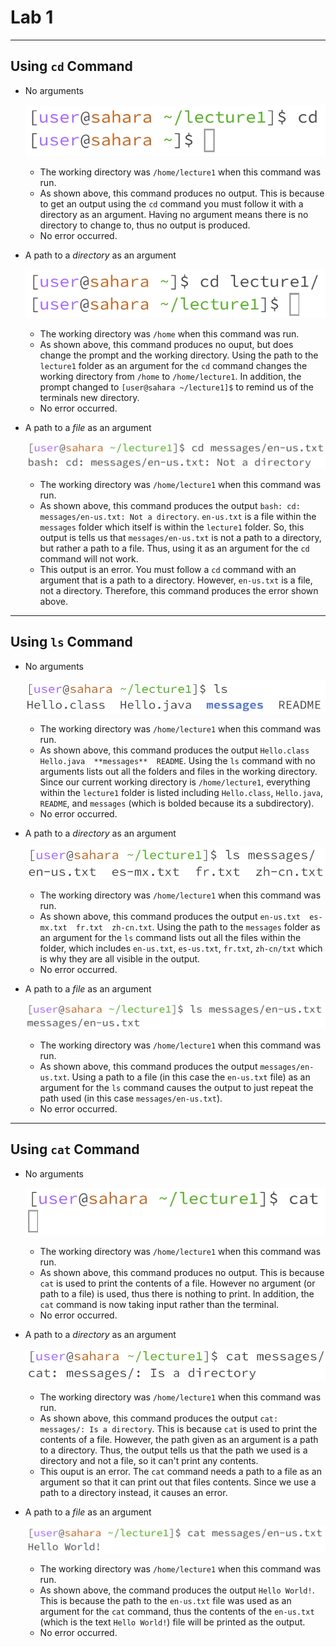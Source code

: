 # Lab 1

---
## Using `cd` Command

- No arguments
 
  ![Image](cd_None.png)
  - The working directory was `/home/lecture1` when this command was run.
  - As shown above, this command produces no output. This is because to get an output using the `cd` command you must follow it with a directory as an argument. Having no argument means there is no directory to change to, thus no output is produced.
  - No error occurred.

- A path to a *directory* as an argument

  ![Image](cd_Directory.png)
  - The working directory was `/home` when this command was run.
  - As shown above, this command produces no ouput, but does change the prompt and the working directory. Using the path to the `lecture1` folder as an argument for the `cd` command changes the working directory from `/home` to `/home/lecture1`. In addition, the prompt changed to `[user@sahara ~/lecture1]$` to remind us of the terminals new directory.
  - No error occurred.

- A path to a *file* as an argument
  
  ![Image](cd_File.png)
  - The working directory was `/home/lecture1` when this command was run.
  - As shown above, this command produces the output `bash: cd: messages/en-us.txt: Not a directory`. `en-us.txt` is a file within the `messages` folder which itself is within the `lecture1` folder. So, this output is tells us that `messages/en-us.txt` is not a path to a directory, but rather a path to a file. Thus, using it as an argument for the `cd` command will not work.
  - This output is an error. You must follow a `cd` command with an argument that is a path to a directory. However, `en-us.txt` is a file, not a directory. Therefore, this command produces the error shown above.

---
## Using `ls` Command

- No arguments
  
  ![Image](ls_None.png)
  - The working directory was `/home/lecture1` when this command was run.
  - As shown above, this command produces the output `Hello.class  Hello.java  **messages**  README`. Using the `ls` command with no arguments lists out all the folders and files in the working directory. Since our current working directory is `/home/lecture1`, everything within the `lecture1` folder is listed including `Hello.class`, `Hello.java`, `README`, and `messages` (which is bolded because its a subdirectory).
  - No error occurred.
  
- A path to a *directory* as an argument
  
  ![Image](ls_Directory.png)
  - The working directory was `/home/lecture1` when this command was run.
  - As shown above, this command produces the output `en-us.txt  es-mx.txt  fr.txt  zh-cn.txt`. Using the path to the `messages` folder as an argument for the `ls` command lists out all the files within the folder, which includes `en-us.txt`, `es-us.txt`, `fr.txt`, `zh-cn/txt` which is why they are all visible in the output.
  - No error occurred.
  
- A path to a *file* as an argument
  
  ![Image](ls_File.png)
  - The working directory was `/home/lecture1` when this command was run.
  - As shown above, this command produces the output `messages/en-us.txt`. Using a path to a file (in this case the `en-us.txt` file) as an argument for the `ls` command causes the output to just repeat the path used (in this case `messages/en-us.txt`).
  - No error occurred.
    
---
## Using `cat` Command

- No arguments
  
  ![Image](cat_None.png)
  - The working directory was `/home/lecture1` when this command was run.
  - As shown above, this command produces no output. This is because `cat` is used to print the contents of a file. However no argument (or path to a file) is used, thus there is nothing to print. In addition, the `cat` command is now taking input rather than the terminal.
  - No error occurred.
   
- A path to a *directory* as an argument

  ![Image](cat_Directory.png)
  - The working directory was `/home/lecture1` when this command was run.
  - As shown above, this command produces the output `cat: messages/: Is a directory`. This is because `cat` is used to print the contents of a file. However, the path given as an argument is a path to a directory. Thus, the output tells us that the path we used is a directory and not a file, so it can't print any contents.
  - This ouput is an error. The `cat` command needs a path to a file as an argument so that it can print out that files contents. Since we use a path to a directory instead, it causes an error.

- A path to a *file* as an argument
  
  ![Image](cat_File.png)
  - The working directory was `/home/lecture1` when this command was run.
  - As shown above, the command produces the output `Hello World!`. This is because the path to the `en-us.txt` file was used as an argument for the `cat` command, thus the contents of the `en-us.txt` (which is the text `Hello World!`) file will be printed as the output.
  - No error occurred.

  
